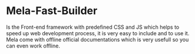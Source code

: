 # Mela-Fast-Builder
Is the Front-end framework with predefined CSS and JS which helps to speed up web development process, it is very easy to include and to use it. Mela come with offline official documentations which is very usefull so you can even work offline.
